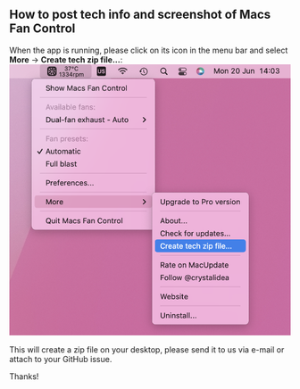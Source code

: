 ## How to post tech info and screenshot of Macs Fan Control

When the app is running, please click on its icon in the menu bar and select **More** -> **Create tech zip file...**:
![image](images/tech_zip.png)

This will create a zip file on your desktop, please send it to us via e-mail or attach to your GitHub issue.

Thanks!

